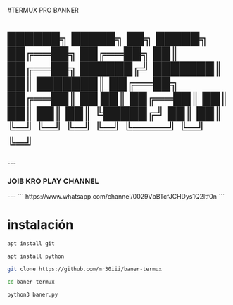 #TERMUX PRO BANNER

<h1>
██████╗    █████╗        ██╗   █████╗     
██╔══██╗  ██╔══██╗       ██║  ██╔══██╗    
██████╔╝  ███████║       ██║  ███████║    
██╔══██╗  ██╔══██║  ██   ██║  ██╔══██║    
██║  ██║  ██║  ██║  ╚█████╔╝  ██║  ██║    
╚═╝  ╚═╝  ╚═╝  ╚═╝   ╚════╝   ╚═╝  ╚═╝</h1>
---

<h3>
JOIB KRO PLAY CHANNEL</h3>
---
```
https://www.whatsapp.com/channel/0029VbBTcfJCHDys1Q2ltf0n
```

# instalación

```bash
apt install git
```

```bash
apt install python
```

```bash
git clone https://github.com/mr30iii/baner-termux
```

```bash
cd baner-termux
```

```bash
python3 baner.py
```

